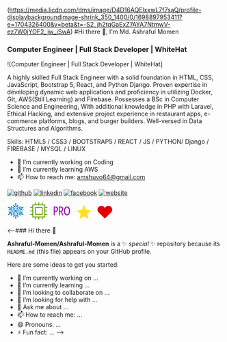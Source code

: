 (https://media.licdn.com/dms/image/D4D16AQElxxwL7f7saQ/profile-displaybackgroundimage-shrink_350_1400/0/1698897953411?e=1704326400&v=beta&t=-S2_jh2tqGaExZ7AYA7NtmwV-ez7W0jYOF2_jw_iSwA)
#Hi there 👋, I'm Md. Ashraful Momen
### Computer Engineer | Full Stack Developer | WhiteHat
![Computer Engineer | Full Stack Developer | WhiteHat]

A highly skilled Full Stack Engineer with a solid foundation in HTML, CSS, JavaScript, Bootstrap 5, React, and Python Django. Proven expertise in developing dynamic web applications and proficiency in utilizing Docker, Git, AWS(Still Learning) and Firebase. Possesses a BSc in Computer Science and Engineering, With additional knowledge in PHP with Laravel, Ethical Hacking, and extensive project experience in restaurant apps, e-commerce platforms, blogs, and burger builders. Well-versed in Data Structures and Algorithms.

Skills: HTML5 / CSS3 / BOOTSTRAP5  / REACT / JS / PYTHON/ Django / FIREBASE / MYSQL / LINUX

- 🔭 I’m currently working on Coding 
- 🌱 I’m currently learning AWS 
- 📫 How to reach me: amshuvo64@gmail.com 


[<img src='https://cdn.jsdelivr.net/npm/simple-icons@3.0.1/icons/github.svg' alt='github' height='40'>](https://github.com/https://github.com/Ashraful-Momen)  [<img src='https://cdn.jsdelivr.net/npm/simple-icons@3.0.1/icons/linkedin.svg' alt='linkedin' height='40'>](https://www.linkedin.com/in/https://www.linkedin.com/in/md-ashraful-momen-306771159//)  [<img src='https://cdn.jsdelivr.net/npm/simple-icons@3.0.1/icons/facebook.svg' alt='facebook' height='40'>](https://www.facebook.com/https://www.facebook.com/shuvo.ashrafulmomen)  [<img src='https://cdn.jsdelivr.net/npm/simple-icons@3.0.1/icons/icloud.svg' alt='website' height='40'>](https://shorturl.at/kDJOY)  

<a href='https://archiveprogram.github.com/'><img src='https://raw.githubusercontent.com/acervenky/animated-github-badges/master/assets/acbadge.gif' width='40' height='40'></a> <a href='https://docs.github.com/en/developers'><img src='https://raw.githubusercontent.com/acervenky/animated-github-badges/master/assets/devbadge.gif' width='40' height='40'></a> <a href='https://github.com/pricing'><img src='https://raw.githubusercontent.com/acervenky/animated-github-badges/master/assets/pro.gif' width='40' height='40'></a> <a href='https://stars.github.com/'><img src='https://raw.githubusercontent.com/acervenky/animated-github-badges/master/assets/starbadge.gif' width='35' height='35'></a> <a href='https://docs.github.com/en/github/supporting-the-open-source-community-with-github-sponsors'><img src='https://raw.githubusercontent.com/acervenky/animated-github-badges/master/assets/sponsorbadge.gif' width='35' height='35'></a> 





<--### Hi there 👋


**Ashraful-Momen/Ashraful-Momen** is a ✨ _special_ ✨ repository because its `README.md` (this file) appears on your GitHub profile.

Here are some ideas to get you started:

- 🔭 I’m currently working on ...
- 🌱 I’m currently learning ...
- 👯 I’m looking to collaborate on ...
- 🤔 I’m looking for help with ...
- 💬 Ask me about ...
- 📫 How to reach me: ...
- 😄 Pronouns: ...
- ⚡ Fun fact: ...
  -->


